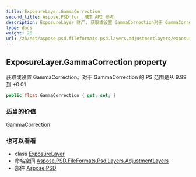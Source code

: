```yaml
---
title: ExposureLayer.GammaCorrection
second_title: Aspose.PSD for .NET API 参考
description: ExposureLayer 财产. 获取或设置 GammaCorrection对于 GammaCorrection 的 PS 范围是从 9.99 到 0.01
type: docs
weight: 20
url: /zh/net/aspose.psd.fileformats.psd.layers.adjustmentlayers/exposurelayer/gammacorrection/
---
```

## ExposureLayer.GammaCorrection property

获取或设置 GammaCorrection。对于 GammaCorrection 的 PS 范围是从 9.99 到 +0.01

```csharp
public float GammaCorrection { get; set; }
```

### 适当的价值

GammaCorrection.

### 也可以看看

* class [ExposureLayer](../)
* 命名空间 [Aspose.PSD.FileFormats.Psd.Layers.AdjustmentLayers](../../exposurelayer/)
* 部件 [Aspose.PSD](../../../)


